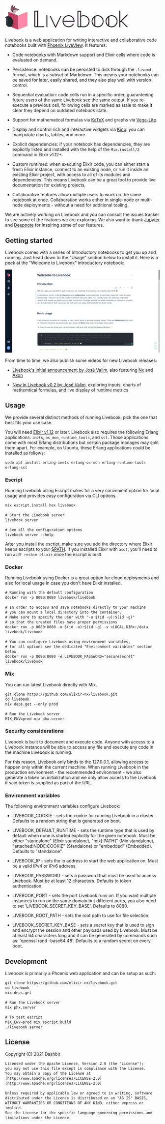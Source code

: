 <h1><img src="https://github.com/elixir-nx/livebook/raw/main/priv/static/images/logo-with-text.png" alt="Livebook" width="400"></h1>

Livebook is a web application for writing interactive and collaborative code notebooks built with [Phoenix LiveView](https://github.com/phoenixframework/phoenix_live_view). It features:

  * Code notebooks with Markdown support and Elixir cells where code is evaluated on demand.

  * Persistence: notebooks can be persisted to disk through the `.livemd` format, which is a subset of Markdown. This means your notebooks can be saved for later, easily shared, and they also play well with version control.

  * Sequential evaluation: code cells run in a specific order, guaranteeing future users of the same Livebook see the same output. If you re-execute a previous cell, following cells are marked as stale to make it clear they depend on outdated notebook state.

  * Support for mathematical formulas via [KaTeX](https://katex.org/) and graphs via [Vega-Lite](https://vega.github.io/vega-lite/).

  * Display and control rich and interactive widgets via [Kino](https://github.com/elixir-nx/kino): you can manipulate charts, tables, and more.

  * Explicit dependencies: if your notebook has dependencies, they are explicitly listed and installed with the help of the `Mix.install/2` command in Elixir v1.12+.

  * Custom runtimes: when executing Elixir code, you can either start a fresh Elixir instance, connect to an existing node, or run it inside an existing Elixir project, with access to all of its modules and dependencies. This means Livebook can be a great tool to provide live documentation for existing projects.

  * Collaborative features allow multiple users to work on the same notebook at once. Collaboration works either in single-node or multi-node deployments - without a need for additional tooling.

We are actively working on Livebook and you can consult the issues tracker to see some of the features we are exploring. We also want to thank [Jupyter](https://jupyter.org/) and [Deepnote](https://deepnote.com/) for inspiring some of our features.

## Getting started

Livebook comes with a series of introductory notebooks to get you up and running. Just head down to the "Usage" section below to install it. Here is a peek at the "Welcome to Livebook" introductory notebook:

![Screenshot](https://github.com/elixir-nx/livebook/raw/main/.github/imgs/welcome.png)

From time to time, we also publish some videos for new Livebook releases:

  * [Livebook's initial announcement by José Valim](https://www.youtube.com/watch?v=RKvqc-UEe34), also featuring [Nx](https://github.com/elixir-nx/nx) and [Axon](https://github.com/elixir-nx/axon)

  * [New in Livebook v0.2 by José Valim](https://www.youtube.com/watch?v=MOTEgF-wIEI), exploring inputs, charts of mathemtical formulas, and live display of runtime metrics

## Usage

We provide several distinct methods of running Livebook,
pick the one that best fits your use case.

You will need [Elixir v1.12](https://elixir-lang.org/install.html) or later.
Livebook also requires the following Erlang applications: `inets`,
`os_mon`, `runtime_tools`, and `ssl`. Those applications come with
most Erlang distributions but certain package manages may split
them apart. For example, on Ubuntu, these Erlang applications could
be installed as follows:

```shell
sudo apt install erlang-inets erlang-os-mon erlang-runtime-tools erlang-ssl
```

### Escript

Running Livebook using Escript makes for a very convenient option
for local usage and provides easy configuration via CLI options.

```shell
mix escript.install hex livebook

# Start the Livebook server
livebook server

# See all the configuration options
livebook server --help
```

After you install the escript, make sure you add the directory where
Elixir keeps escripts to your [$PATH](https://en.wikipedia.org/wiki/PATH_(variable)).
If you installed Elixir with `asdf`, you'll need to run `asdf reshim elixir`
once the escript is built.

### Docker

Running Livebook using Docker is a great option for cloud deployments
and also for local usage in case you don't have Elixir installed.

```shell
# Running with the default configuration
docker run -p 8080:8080 livebook/livebook

# In order to access and save notebooks directly to your machine
# you can mount a local directory into the container.
# Make sure to specify the user with "-u $(id -u):$(id -g)"
# so that the created files have proper permissions
docker run -p 8080:8080 -u $(id -u):$(id -g) -v <LOCAL_DIR>:/data livebook/livebook

# You can configure Livebook using environment variables,
# for all options see the dedicated "Environment variables" section below
docker run -p 8080:8080 -e LIVEBOOK_PASSWORD="securesecret" livebook/livebook
```

### Mix

You can run latest Livebook directly with Mix.

```shell
git clone https://github.com/elixir-nx/livebook.git
cd livebook
mix deps.get --only prod

# Run the Livebook server
MIX_ENV=prod mix phx.server
```

### Security considerations

Livebook is built to document and execute code. Anyone with access to a Livebook instance will be able to access any file and execute any code in the machine Livebook is running.

For this reason, Livebook only binds to the 127.0.0.1, allowing access to happen only within the current machine. When running Livebook in the production environment - the recommended environment - we also generate a token on initialization and we only allow access to the Livebook if said token is supplied as part of the URL.

### Environment variables
<!-- Environment variables -->

The following environment variables configure Livebook:

  * LIVEBOOK_COOKIE - sets the cookie for running Livebook in a cluster.
    Defaults to a random string that is generated on boot.

  * LIVEBOOK_DEFAULT_RUNTIME - sets the runtime type that is used by default
    when none is started explicitly for the given notebook. Must be either
    "standalone" (Elixir standalone), "mix[:PATH]" (Mix standalone),
    "attached:NODE:COOKIE" (Standalone) or "embedded" (Embedded).
    Defaults to "standalone".

  * LIVEBOOK_IP - sets the ip address to start the web application on.
    Must be a valid IPv4 or IPv6 address.

  * LIVEBOOK_PASSWORD - sets a password that must be used to access Livebook.
    Must be at least 12 characters. Defaults to token authentication.

  * LIVEBOOK_PORT - sets the port Livebook runs on. If you want multiple instances
    to run on the same domain but different ports, you also need to set 'LIVEBOOK_SECRET_KEY_BASE'.
    Defaults to 8080.

  * LIVEBOOK_ROOT_PATH - sets the root path to use for file selection.

  * LIVEBOOK_SECRET_KEY_BASE - sets a secret key that is used to sign and encrypt
    the session and other payloads used by Livebook. Must be at least 64 characters
    long and it can be generated by commands such as: 'openssl rand -base64 48'.
    Defaults to a random secret on every boot.

<!-- Environment variables -->

## Development

Livebook is primarily a Phoenix web application and can be setup as such:

```shell
git clone https://github.com/elixir-nx/livebook.git
cd livebook
mix deps.get

# Run the Livebook server
mix phx.server

# To test escript
MIX_ENV=prod mix escript.build
./livebook server
```

## License

Copyright (C) 2021 Dashbit

    Licensed under the Apache License, Version 2.0 (the "License");
    you may not use this file except in compliance with the License.
    You may obtain a copy of the License at [http://www.apache.org/licenses/LICENSE-2.0](http://www.apache.org/licenses/LICENSE-2.0)

    Unless required by applicable law or agreed to in writing, software
    distributed under the License is distributed on an "AS IS" BASIS,
    WITHOUT WARRANTIES OR CONDITIONS OF ANY KIND, either express or implied.
    See the License for the specific language governing permissions and
    limitations under the License.
